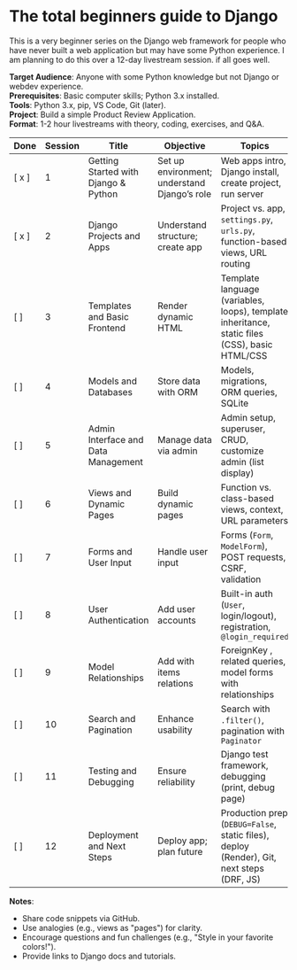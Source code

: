 # The total beginners guide to Django
This is a very beginner series on the Django web framework for people who have never built a web application but may have some Python experience. I am planning to do this over a 12-day livestream session. if all goes well.

**Target Audience**: Anyone with some Python knowledge but not Django or webdev experience.  
**Prerequisites**: Basic computer skills; Python 3.x installed.  
**Tools**: Python 3.x, pip, VS Code, Git (later).  
**Project**: Build a simple Product Review Application.  
**Format**: 1-2 hour livestreams with theory, coding, exercises, and Q&A.

| Done | Session | Title | Objective | Topics |
|------|---------|-------|-----------|--------|
| [ x ] | 1 | Getting Started with Django & Python | Set up environment; understand Django’s role | Web apps intro, Django install, create project, run server |
| [ x ] | 2 | Django Projects and Apps | Understand structure; create app | Project vs. app, `settings.py`, `urls.py`, function-based views, URL routing |
| [ ] | 3 | Templates and Basic Frontend | Render dynamic HTML | Template language (variables, loops), template inheritance, static files (CSS), basic HTML/CSS |
| [ ] | 4 | Models and Databases | Store data with ORM | Models, migrations, ORM queries, SQLite |
| [ ] | 5 | Admin Interface and Data Management | Manage data via admin | Admin setup, superuser, CRUD, customize admin (list display) |
| [ ] | 6 | Views and Dynamic Pages | Build dynamic pages | Function vs. class-based views, context, URL parameters |
| [ ] | 7 | Forms and User Input | Handle user input | Forms (`Form`, `ModelForm`), POST requests, CSRF, validation |
| [ ] | 8 | User Authentication | Add user accounts | Built-in auth (`User`, login/logout), registration, `@login_required` |
| [ ] | 9 | Model Relationships | Add  with items relations | ForeignKey , related queries, model forms with relationships |
| [ ] | 10 | Search and Pagination | Enhance usability | Search with `.filter()`, pagination with `Paginator` |
| [ ] | 11 | Testing and Debugging | Ensure reliability | Django test framework, debugging (print, debug page) |
| [ ] | 12 | Deployment and Next Steps | Deploy app; plan future | Production prep (`DEBUG=False`, static files), deploy (Render), Git, next steps (DRF, JS) |

**Notes**:  
- Share code snippets via GitHub.  
- Use analogies (e.g., views as "pages") for clarity.  
- Encourage questions and fun challenges (e.g., "Style in your favorite colors!").  
- Provide links to Django docs and tutorials.
